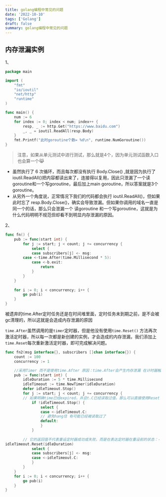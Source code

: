 ```yaml
---
title: golang编程中常见的问题
date: '2022-10-10'
tags: ['Golang']
draft: false
summary: golang编程中常见的问题
---
```


## 内存泄漏实例

1、

```go
package main

import (
	"fmt"
	"io/ioutil"
	"net/http"
	"runtime"
)

func main() {
	num := 6
	for index := 0; index < num; index++ {
		resp, _ := http.Get("https://www.baidu.com")
		_, _ = ioutil.ReadAll(resp.Body)
	}
	fmt.Printf("此时goroutine个数= %d\n", runtime.NumGoroutine())
}
```

> 注意，如果从单元测试中进行测试，那么就是4个，因为单元测试函数入口也会算一个😹

-   虽然执行了 6 次循环，而且每次都没有执行 Body.Close() ,就是因为执行了ioutil.ReadAll()把内容都读出来了，连接得以复用，因此只泄漏了一个读goroutine和一个写goroutine，最后加上main goroutine，所以答案就是3个goroutine。
-   从另外一个角度说，正常情况下我们的代码都会执行 ioutil.ReadAll()，但如果此时忘了 resp.Body.Close()，确实会导致泄漏。但如果你调用的域名一直是同一个的话，那么只会泄漏一个 读goroutine 和一个写goroutine，这就是为什么代码明明不规范但却看不到明显内存泄漏的原因。

2、

```go
func fn() {
	pub := func(start int) {
        for j := start; j < count; j += concurrency {
            select {
            case subscribers[j] <- msg:
        case <-time.After(time.Millisecond * 5):
            case <-b.exit:
                return
            }
        }
    }
    
    for i := 0; i < concurrency; i++ {
        go pub(i)
    }
}
```

被遗弃的time.After定时任务还是在时间堆里面，定时任务未到期之前，是不会被gc清理的，所以这就是会造成内存泄漏的原因

`time.After`虽然调用的是`timer`定时器，但是他没有使用`time.Reset()` 方法再次激活定时器，所以每一次都是新创建的实例，才会造成的内存泄漏，我们添加上`time.Reset`每次重新激活定时器，即可完成解决问题。

```go
func fn2(msg interface{}, subscribers []chan interface{}) {
	count := 100
	concurrency := 1

	//采用Timer 而不是使用time.After 原因：time.After会产生内存泄漏 在计时器触发之前，垃圾回收器不会回收Timer
	pub := func(start int) {
		idleDuration := 5 * time.Millisecond
		idleTimeout := time.NewTimer(idleDuration)
		defer idleTimeout.Stop()
		for j := start; j < count; j += concurrency {
		// 如果明确time已经expired，并且t.C已经读取过值，那么可以直接使用Reset；如果程序之前没有从t.C中读取过值，这时需要首先调用Stop()，如果返回true，说明timer还没有expire，stop成功删除timer，可直接reset；如果返回false，说明stop前已经expire，需要显式drain channel。
			if !idleTimeout.Stop() {
				select {
				case <-idleTimeout.C:
				// 避免hang住 有可能已经被读取过了
				default:
				}
			}
		
		// 它的返回值不代表重设定时器成功或失败，而是在表达定时器在重设前的状态：-   当Timer已经停止或者超时，返回false。, -   当定时器未超时时，返回true。
idleTimeout.Reset(idleDuration)
			select {
			case subscribers[j] <- msg:
			case <-idleTimeout.C:
			}
		}
	}
	for i := 0; i < concurrency; i++ {
		go pub(i)
	}
}
```
